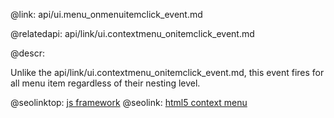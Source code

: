 @link: api/ui.menu_onmenuitemclick_event.md

@relatedapi:
	api/link/ui.contextmenu_onitemclick_event.md

@descr:

Unlike the api/link/ui.contextmenu_onitemclick_event.md, this event fires for all menu item regardless of their nesting level. 

@seolinktop: [js framework](https://webix.com)
@seolink: [html5 context menu](https://webix.com/widget/contextmenu/)